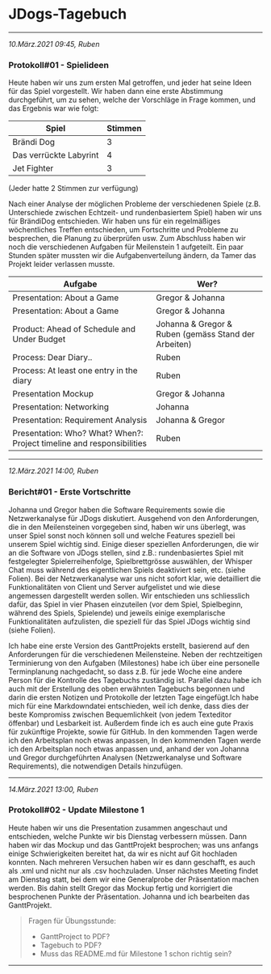 # JDogs-Tagebuch

---

*10.März.2021 09:45, Ruben*

### Protokoll#01 - Spielideen

Heute haben wir uns zum ersten Mal getroffen, und jeder hat seine Ideen für das Spiel vorgestellt. Wir haben dann eine erste Abstimmung durchgeführt, um zu sehen, welche der Vorschläge in Frage kommen, und das Ergebnis war wie folgt:

Spiel | Stimmen
----- | -------
Brändi Dog | 3
Das verrückte Labyrint | 4
Jet Fighter | 3
(Jeder hatte 2 Stimmen zur verfügung)

Nach einer Analyse der möglichen Probleme der verschiedenen Spiele (z.B. Unterschiede zwischen Echtzeit- und rundenbasiertem Spiel) haben wir uns für BrändiDog entschieden.
Wir haben uns für ein regelmäßiges wöchentliches Treffen entschieden, um Fortschritte und Probleme zu besprechen, die Planung zu überprüfen usw.
Zum Abschluss haben wir noch die verschiedenen Aufgaben für Meilenstein 1 aufgeteilt.
Ein paar Stunden später mussten wir die Aufgabenverteilung ändern, da Tamer das Projekt leider verlassen musste.

Aufgabe | Wer?
------- | ----
Presentation: About a Game | Gregor & Johanna
Presentation: About a Game | Gregor & Johanna
Product: Ahead of Schedule and Under Budget | Johanna & Gregor & Ruben (gemäss Stand der Arbeiten)
Process: Dear Diary.. | Ruben
Process: At least one entry in the diary | Ruben
Presentation Mockup | Gregor & Johanna
Presentation: Networking | Johanna
Presentation: Requirement Analysis | Johanna & Gregor
Presentation: Who? What? When?: Project timeline and responsibilities | Ruben

---

*12.März.2021 14:00, Ruben*

### Bericht#01 - Erste Vortschritte

Johanna und Gregor haben die Software Requirements sowie die Netzwerkanalyse für JDogs diskutiert. Ausgehend von den Anforderungen, die in den Meilensteinen vorgegeben sind, haben wir uns überlegt, was unser Spiel sonst noch können soll und welche Features speziell bei unserem Spiel wichtig sind. Einige dieser speziellen Anforderungen, die wir an die Software von JDogs stellen, sind z.B.: rundenbasiertes Spiel mit festgelegter Spielerreihenfolge, Spielbrettgrösse auswählen, der Whisper Chat muss während des eigentlichen Spiels deaktiviert sein, etc. (siehe Folien). Bei der Netzwerkanalyse war uns nicht sofort klar, wie detailliert die Funktionalitäten von Client und Server aufgelistet und wie diese angemessen dargestellt werden sollen. Wir entschieden uns schliesslich dafür, das Spiel in vier Phasen einzuteilen (vor dem Spiel, Spielbeginn, während des Spiels, Spielende) und jeweils einige exemplarische Funktionalitäten aufzulisten, die speziell für das Spiel JDogs wichtig sind (siehe Folien).

Ich habe eine erste Version des GanttProjekts erstellt, basierend auf den Anforderungen für die verschiedenen Meilensteine. Neben der rechtzeitigen Terminierung von den Aufgaben (Milestones) habe ich über eine personelle Terminplanung nachgedacht, so dass z.B. für jede Woche eine andere Person für die Kontrolle des Tagebuchs zuständig ist.
Parallel dazu habe ich auch mit der Erstellung des oben erwähnten Tagebuchs begonnen und darin die ersten Notizen und Protokolle der letzten Tage eingefügt.Ich habe mich für eine Markdowndatei entschieden, weil ich denke, dass dies der beste Kompromiss zwischen Bequemlichkeit (von jedem Texteditor öffenbar) und Lesbarkeit ist. Außerdem finde ich es auch eine gute Praxis für zukünftige Projekte, sowie für GitHub.
In den kommenden Tagen werde ich den Arbeitsplan noch etwas anpassen, In den kommenden Tagen werde ich den Arbeitsplan noch etwas anpassen und, anhand der von Johanna und Gregor durchgeführten Analysen (Netzwerkanalyse und Software Requirements), die notwendigen Details hinzufügen.

---

*14.März.2021 13:00, Ruben*

### Protokoll#02 - Update Milestone 1

Heute haben wir uns die Presentation zusammen angeschaut und entschieden, welche Punkte wir bis Dienstag verbessern müssen. Dann haben wir das Mockup und das GanttProjekt besprochen; was uns anfangs einige Schwierigkeiten bereitet hat, da wir es nicht auf Git hochladen konnten. Nach mehreren Versuchen haben wir es dann geschafft, es auch als .xml und nicht nur als .csv hochzuladen.
Unser nächstes Meeting findet am Dienstag statt, bei dem wir eine Generalprobe der Präsentation machen werden. Bis dahin stellt Gregor das Mockup fertig und korrigiert die besprochenen Punkte der Präsentation. Johanna und ich bearbeiten das GanttProjekt.

> Fragen für Übungsstunde:
>
> - GanttProject to PDF?
> - Tagebuch to PDF?
> - Muss das README.md für Milestone 1 schon richtig sein?

---

